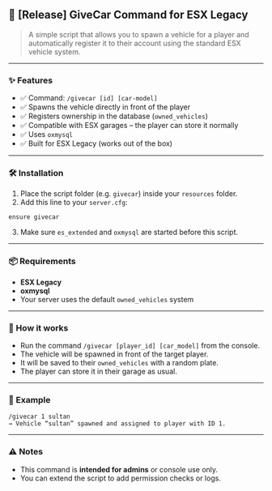 ## 🔧 \[Release] GiveCar Command for ESX Legacy

> A simple script that allows you to spawn a vehicle for a player and automatically register it to their account using the standard ESX vehicle system.

---

### ✨ Features

* ✅ Command: `/givecar [id] [car-model]`
* ✅ Spawns the vehicle directly in front of the player
* ✅ Registers ownership in the database (`owned_vehicles`)
* ✅ Compatible with ESX garages – the player can store it normally
* ✅ Uses `oxmysql`
* ✅ Built for ESX Legacy (works out of the box)

---

### 🛠️ Installation

1. Place the script folder (e.g. `givecar`) inside your `resources` folder.
2. Add this line to your `server.cfg`:

```
ensure givecar
```

3. Make sure `es_extended` and `oxmysql` are started before this script.

---

### 📦 Requirements

* **ESX Legacy**
* **oxmysql**
* Your server uses the default `owned_vehicles` system

---

### 📜 How it works

* Run the command `/givecar [player_id] [car_model]` from the console.
* The vehicle will be spawned in front of the target player.
* It will be saved to their `owned_vehicles` with a random plate.
* The player can store it in their garage as usual.

---

### 💬 Example

```
/givecar 1 sultan
→ Vehicle “sultan” spawned and assigned to player with ID 1.
```

---

### ⚠️ Notes

* This command is **intended for admins** or console use only.
* You can extend the script to add permission checks or logs.

